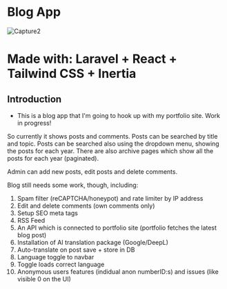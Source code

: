 # Blog App

![Capture2](https://github.com/user-attachments/assets/d7b27022-45c0-47f7-b1b8-70adfe710f4f)

# Made with: Laravel + React + Tailwind CSS + Inertia

## Introduction

- This is a blog app that I'm going to hook up with my portfolio site. Work in progress!

So currently it shows posts and comments. Posts can be searched by title and topic. Posts can be searched also using the dropdown menu, showing the posts for each year. There are also archive pages which show all the posts for each year (paginated).

Admin can add new posts, edit posts and delete comments.

Blog still needs some work, though, including:

1. Spam filter (reCAPTCHA/honeypot) and rate limiter by IP address
2. Edit and delete comments (own comments only)
3. Setup SEO meta tags
4. RSS Feed
5. An API which is connected to portfolio site (portfolio fetches the latest blog post)
6. Installation of AI translation package (Google/DeepL)
7. Auto-translate on post save + store in DB
8. Language toggle to navbar
9. Toggle loads correct language
10. Anonymous users features (indidual anon numberID:s) and issues (like visible 0 on the UI)
